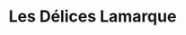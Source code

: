 ---
title: "Les Délices Lamarque"
url: /les-sables-dolonne/les-delices-lamarque/
shop: confiserie
---